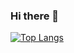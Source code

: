 ### Hi there 👋

[![Top Langs](https://github-readme-stats.vercel.app/api/top-langs/?username=Yato03)](https://github.com/anuraghazra/github-readme-stats)
<!--
**Yato03/Yato03** is a ✨ _special_ ✨ repository because its `README.md` (this file) appears on your GitHub profile.

Here are some ideas to get you started:

- 🔭 I’m currently working on ...
- 🌱 I’m currently learning ...
- 👯 I’m looking to collaborate on ...
- 🤔 I’m looking for help with ...
- 💬 Ask me about ...
- 📫 How to reach me: ...
- 😄 Pronouns: ...
- ⚡ Fun fact: ...
-->
